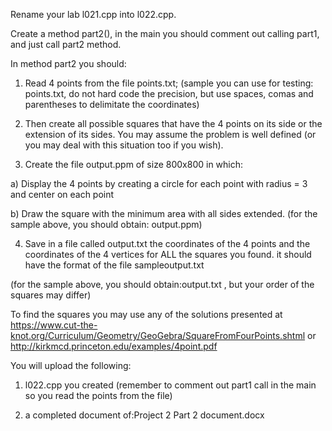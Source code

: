 Rename your lab l021.cpp into l022.cpp.

Create a method part2(), in the main you should comment out calling part1, and just call part2 method.

In method part2 you should:
1) Read 4 points from the file points.txt; (sample you can use for testing: points.txt, do not hard code the precision, but use spaces, comas and parentheses to delimitate the coordinates)

2) Then create all possible squares that have the 4 points on its side or the extension of its sides.
You may assume the problem is well defined (or you may deal with this situation too if you wish).

3) Create the file output.ppm of size 800x800 in which:

  a) Display the 4 points by creating a circle for each point with radius = 3 and center on each point

  b) Draw the square with the minimum area with all sides extended. (for the sample above, you should obtain: output.ppm)


4) Save in a file called output.txt the coordinates of the 4 points and the coordinates of the 4 vertices for ALL the squares you found. it should have the format of the file sampleoutput.txt 

(for the sample above, you should obtain:output.txt , but your order of the squares may differ)

To find the squares you may use any of the solutions presented at
https://www.cut-the-knot.org/Curriculum/Geometry/GeoGebra/SquareFromFourPoints.shtml
or
http://kirkmcd.princeton.edu/examples/4point.pdf

You will upload the following:

1) l022.cpp you created (remember to comment out part1 call in the main so you read the points from the file)

2) a completed document of:Project 2 Part 2 document.docx